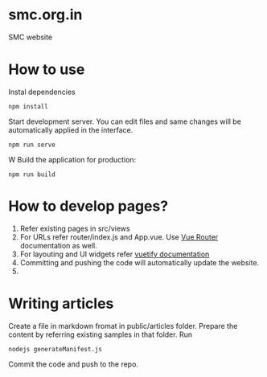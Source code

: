 # smc.org.in

SMC website

# How to use

Instal dependencies

```
npm install
```

Start development server. You can edit files and same changes will be automatically applied in the interface.

```
npm run serve
```

W
Build the application for production:

```
npm run build
```

# How to develop pages?

1. Refer existing pages in src/views
2. For URLs refer router/index.js and App.vue. Use [Vue Router](router.vuejs.org/) documentation as well.
3. For layouting and UI widgets refer [vuetify documentation](https://vuetifyjs.com)
4. Committing and pushing the code will automatically update the website.
5.

# Writing articles

Create a file in markdown fromat in public/articles folder. Prepare the content by referring existing samples in that folder. Run

```
nodejs generateManifest.js
```

Commit the code and push to the repo.

